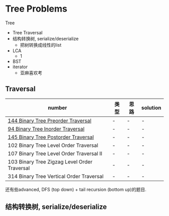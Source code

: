 # Tree Problems

Tree

- Tree Traversal
- 结构转换树, serialize/deserialize
    - 把树转换成线性的list
- LCA
    - 1
- BST
- iterator
    - 亚麻喜欢考


## Traversal

|number|类型|思路|solution|
|---|---|---|---|
|[144 Binary Tree Preorder Traversal](https://leetcode.com/problems/binary-tree-preorder-traversal/description/)|-|-|-|
|[94 Binary Tree Inorder Traversal](https://leetcode.com/problems/binary-tree-inorder-traversal/description/)|-|-|-|
|[145 Binary Tree Postorder Traversal](https://leetcode.com/problems/binary-tree-postorder-traversal/description/)|-|-|-|
|102 Binary Tree Level Order Traversal|-|-|-|
|107 Binary Tree Level Order Traversal II|-|-|-|
|103 Binary Tree Zigzag Level Order Traversal|-|-|-|
|314 Binary Tree Vertical Order Traversal|-|-|-|

还有些advanced, DFS (top down) + tail recursion (bottom up)的题目.


## 结构转换树, serialize/deserialize

